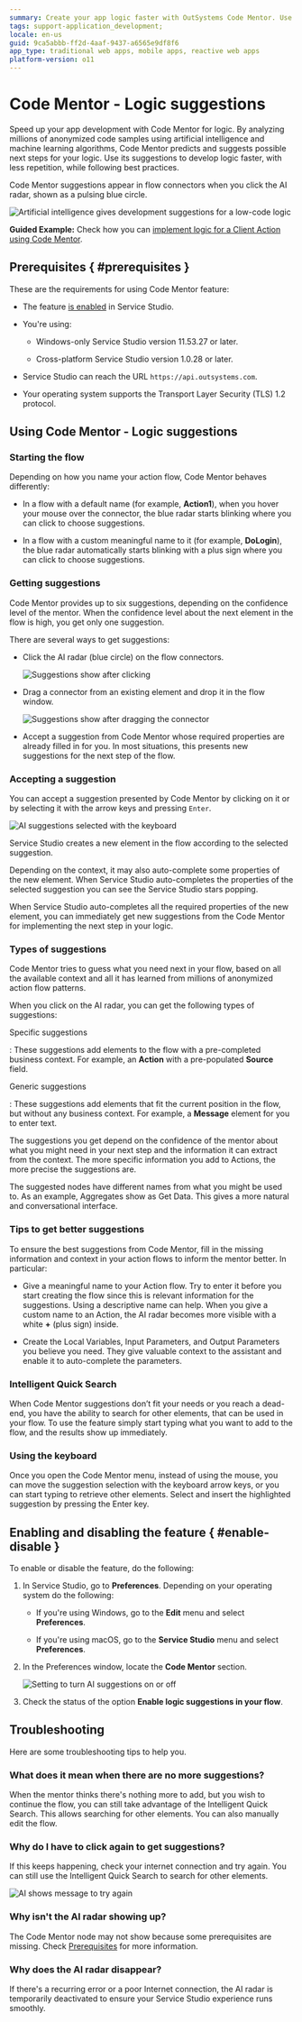 ```yaml
---
summary: Create your app logic faster with OutSystems Code Mentor. Use AI-powered suggestions and add logic nodes automatically to your flow and boost your low-code development.
tags: support-application_development;
locale: en-us
guid: 9ca5abbb-ff2d-4aaf-9437-a6565e9df8f6
app_type: traditional web apps, mobile apps, reactive web apps
platform-version: o11
---
```


# Code Mentor - Logic suggestions

Speed up your app development with Code Mentor for logic. By analyzing millions
of anonymized code samples using artificial intelligence and machine learning
algorithms, Code Mentor predicts and suggests possible next steps for your
logic. Use its suggestions to develop logic faster, with less repetition, while
following best practices.

Code Mentor suggestions appear in flow connectors when you click the AI radar,
shown as a pulsing blue circle.

![Artificial intelligence gives development suggestions for a low-code
logic](images/ai-flow-service-studio-ss.gif)

<div class="info" markdown="1">

**Guided Example:** Check how you can [implement logic for a Client Action using Code Mentor](ai-create-action.md).

</div>

## Prerequisites { #prerequisites }

These are the requirements for using Code Mentor feature:

* The feature [is enabled](#enable-disable) in Service Studio.

* You're using:

    * Windows-only Service Studio version 11.53.27 or later.

    * Cross-platform Service Studio version 1.0.28 or later.

* Service Studio can reach the URL `https://api.outsystems.com`.

* Your operating system supports the Transport Layer Security (TLS) 1.2
  protocol.

## Using Code Mentor - Logic suggestions

### Starting the flow

Depending on how you name your action flow, Code Mentor behaves differently:

* In a flow with a default name (for example, **Action1**), when you hover your
  mouse over the connector, the blue radar starts blinking where you can click
  to choose suggestions.

* In a flow with a custom meaningful name to it (for example, **DoLogin**), the
  blue radar automatically starts blinking with a plus sign where you can click
  to choose suggestions.

### Getting suggestions

Code Mentor provides up to six suggestions, depending on the confidence level
of the mentor. When the confidence level about the next element in the flow is
high, you get only one suggestion.

There are several ways to get suggestions:

* Click the AI radar (blue circle) on the flow connectors.

    ![Suggestions show after clicking](images/ai-flow-node-click-ss.png)

* Drag a connector from an existing element and drop it in the flow window.

    ![Suggestions show after dragging the connector](images/ai-flow-node-drag-ss.gif)

* Accept a suggestion from Code Mentor whose required properties are already
  filled in for you. In most situations, this presents new suggestions for the
  next step of the flow.

### Accepting a suggestion

You can accept a suggestion presented by Code Mentor by clicking on it or by
selecting it with the arrow keys and pressing `Enter`.

![AI suggestions selected with the keyboard](images/ai-flow-node-suggestion-ss.gif)

Service Studio creates a new element in the flow according to the selected
suggestion.

Depending on the context, it may also auto-complete some properties of the new
element. When Service Studio auto-completes the properties of the selected
suggestion you can see the Service Studio stars popping.

When Service Studio auto-completes all the required properties of the new
element, you can immediately get new suggestions from the Code Mentor for
implementing the next step in your logic.

### Types of suggestions

Code Mentor tries to guess what you need next in your flow, based on all the
available context and all it has learned from millions of anonymized action
flow patterns.

When you click on the AI radar, you can get the following types of suggestions:

Specific suggestions

:   These suggestions add elements to the flow with a pre-completed business
context. For example, an **Action** with a pre-populated **Source** field.

Generic suggestions

:   These suggestions add elements that fit the current position in the flow,
but without any business context. For example, a **Message** element for you to
enter text.

The suggestions you get depend on the confidence of the mentor about what you
might need in your next step and the information it can extract from the
context. The more specific information you add to Actions, the more precise the
suggestions are.

<div class="info" markdown="1">

The suggested nodes have different names from what you might be used to. As an
example, Aggregates show as Get Data. This gives a more natural and
conversational interface.

</div>

### Tips to get better suggestions

To ensure the best suggestions from Code Mentor, fill in the missing
information and context in your action flows to inform the mentor better. In
particular:

* Give a meaningful name to your Action flow. Try to enter it before you start
  creating the flow since this is relevant information for the suggestions.
  Using a descriptive name can help. When you give a custom name to an Action,
  the AI radar becomes more visible with a white **+** (plus sign) inside.

* Create the Local Variables, Input Parameters, and Output Parameters you
  believe you need. They give valuable context to the assistant and enable it
  to auto-complete the parameters.

### Intelligent Quick Search

When Code Mentor suggestions don’t fit your needs or you reach a dead-end, you
have the ability to search for other elements, that can be used in your flow.
To use the feature simply start typing what you want to add to the flow, and
the results show up immediately.

### Using the keyboard

Once you open the Code Mentor menu, instead of using the mouse, you can move
the suggestion selection with the keyboard arrow keys, or you can start typing
to retrieve other elements. Select and insert the highlighted suggestion by
pressing the Enter key.

## Enabling and disabling the feature { #enable-disable }

To enable or disable the feature, do the following:

1. In Service Studio, go to **Preferences**. Depending on your operating system
   do the following:

    * If you're using Windows, go to the **Edit** menu and select
      **Preferences**.

    * If you're using macOS, go to the **Service Studio** menu and select
      **Preferences**.

1. In the Preferences window, locate the **Code Mentor** section.

    ![Setting to turn AI suggestions on or off](images/ai-flow-settings-ss.png)

1. Check the status of the option **Enable logic suggestions in your flow**.

## Troubleshooting

Here are some troubleshooting tips to help you.

### What does it mean when there are no more suggestions?

When the mentor thinks there's nothing more to add, but you wish to continue
the flow, you can still take advantage of the Intelligent Quick Search. This
allows searching for other elements. You can also manually edit the flow.

### Why do I have to click again to get suggestions?

If this keeps happening, check your internet connection and try again. You can
still use the Intelligent Quick Search to search for other elements.

![AI shows message to try again](images/ai-flow-ts-tryagain-ss.png)

### Why isn't the AI radar showing up?

The Code Mentor node may not show because some prerequisites are missing. Check
[Prerequisites](#prerequisites) for more information.

### Why does the AI radar disappear?

If there's a recurring error or a poor Internet connection, the AI radar is
temporarily deactivated to ensure your Service Studio experience runs smoothly.

